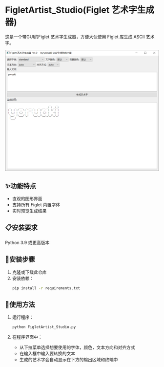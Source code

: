 # FigletArtist_Studio(Figlet 艺术字生成器)

这是一个带GUI的Figlet 艺术字生成器，方便大伙使用 Figlet 库生成 ASCII 艺术字。

<img src=".\demo\1.png" style="zoom:50%;" />

## ✨功能特点

- 直观的图形界面
- 支持所有 Figlet 内置字体
- 实时预览生成结果

## 📋安装要求

Python 3.9 或更高版本

## 🚀安装步骤

1. 克隆或下载此仓库
2. 安装依赖：
   ```bash
   pip install -r requirements.txt
   ```

## 🔧使用方法

1. 运行程序：
   ```bash
   python FigletArtist_Studio.py
   ```

2. 在程序界面中：
   - 从下拉菜单选择想要使用的字体，颜色，文本方向和对齐方式
   - 在输入框中输入要转换的文本
   - 生成的艺术字会自动显示在下方的输出区域和终端中

